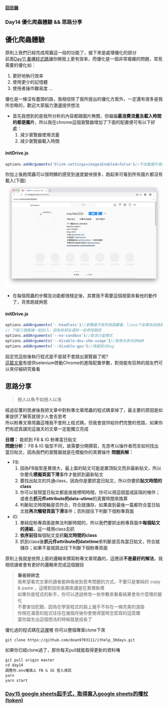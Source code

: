 #### [回目錄](../README.md)
### Day14 優化爬蟲體驗 && 思路分享

優化爬蟲體驗
----
原則上我們已經完成爬蟲這一段的功能了，接下來是處理優化的部分  
前面[Day11 重構程式碼](../day15/README.md)讓你開發上更有效率，而優化是一個非常複雜的問題，常見需要的優化如：
1. 更好地執行效率
2. 使用更少的記憶體
3. 使用者操作難易度
...  

優化是一條沒有盡頭的路，我相信除了我所提出的優化方案外，一定還有很多是我所忽略的，歡迎大家腦力激盪提供想法  

* 首先我想到的是我所分析的內容都跟圖片無關，但偏偏**最浪費流量及載入時間的都是圖片**，所以我在chrome這個瀏覽器增加了下面的配置便可有以下好處：
    1. 減少瀏覽器使用流量
    2. 減少瀏覽器載入時間
#### initDrive.js
```js
options.addArguments('blink-settings=imagesEnabled=false')//不加載圖片提高效率
```
你加上後跑爬蟲可以很明顯的感受到速度變快很多，跑起來可看到所有圖片都沒有載入(下圖)  
![image](./article_img/no_img.png)  

* 在每個爬蟲的步驟及功能都很穩定後，其實我不需要這個視窗來看他的動作了，背景跑就夠惹
#### initDrive.js
```js
options.addArguments('--headless')//瀏覽器不提供頁面觀看，linux下如果系統是純文字介面不加這條會啓動失敗
// 下面三個建議一起加入，因為有朋友遇到一些奇怪錯誤
options.addArguments('--no-sandbox')//取消沙盒模式
options.addArguments('--disable-dev-shm-usage')//使用共享內存RAM
options.addArguments('--disable-gpu')//規避部分bug
```
設定完這些後執行程式是不是就不會跳出瀏覽器了呢?  
[這篇文章](https://stackoverflow.max-everyday.com/2019/12/selenium-chrome-options/)有提供selenium啓動Chrome的進階配置參數，對效能有狂熱的朋友們可以來仔細研究看看    

思路分享
------------------------
>授人以魚不如授人以漁

經過反覆的思慮後我把文章中對粉專文章爬蟲的程式碼拿掉了，最主要的原因是如果提供了解答就很少人會去思考  
所以粉專文章爬蟲這塊我不會附上程式碼，但我會提供給你們完整的思路，如果你們有認真讀完這幾天的文章一定能獨立完成  

**目標：** 能抓到 FB & IG 粉專當日貼文  
**問題分析：** FB & IG 版型不同，故需要分開撰寫，先思考以操作者而言如何找出當日貼文，因為我們的瀏覽器就是在模擬你的真實操作
**問題拆解：**   
* FB:
    1. 因為FB版型差異很大，最上面的貼文可能是置頂貼文而非最新貼文，所以你要先**模擬頁面下滑**事件才能抓到最新貼文
    2. 要找出貼文的共通class，因為你是要抓當日貼文，所以你要抓**貼文時間的class**
    3. 你可以發現當日貼文都是直接標明時間，你可以用這個當成區隔的條件；或者去**抓元件attribute的data-utime**的真實時間來換算
    4. 判斷貼文時間軸是否符合，符合就儲存，如果直到最後一篇都符合當日貼文就**再次觸發頁面下滑**事件；否則就往下判斷下個粉專頁面
* IG:
    1. 單純從粉專頁面是無法判斷時間的，所以我們要抓出粉專頁面中**每個貼文的連結**，這一樣用class去抓
    2. **依序前往**每個貼文並抓**貼文時間的class**
    3. 抓到class後**抓元件attribute的datetime**來判斷是否為當日貼文，符合就儲存；如果不是就跳出往下判斷下個粉專頁面

原則上我就是依照上面的邏輯來撰寫粉專文章爬蟲的，這應該**不是最好的解法**，我相信讀者會有更好的邏輯來完成這個題目  

>**筆者碎碎念**  
我希望看完文章的讀者能夠吸收到思考問題的方式，不要只是單純的 copy & paste ，這樣對技術長期來講是在累積負債  
如果你是程式的新手，你可以透過修改一些參數來看看結果會有什麼樣的變化  
不要害怕犯錯，因為在學習程式的路上幾乎不存在一條完美的道路  
你現在滿意的程式往往在幾個月後你會覺得當時怎麼寫的這麼爛  
當你誕生出這個想法的時候就是成長了  

優化過的程式碼在[這裡](https://github.com/dean9703111/ithelp_30days/day14)喔
你可以整個專案clone下來  
```
git clone https://github.com/dean9703111/ithelp_30days.git
```
如果你已經clone過了，那你每天pull就能取得更新的資料嚕  
```
git pull origin master
cd day14
調整你.env檔填上 FB & IG 登入資訊
yarn
yarn start
```
### [Day15 google sheets起手式，取得寫入google sheets的權杖(token)](../day15/README.md)